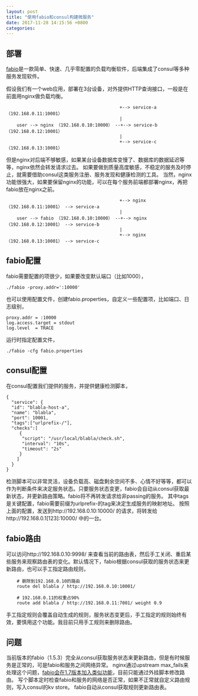 ```yaml
---
layout: post
title: "使用fabio和consul构建微服务"
date: 2017-11-28 14:15:56 +0800
categories:
---
```


## 部署

[fabio](https://github.com/fabiolb/fabio)是一款简单、快速、几乎零配置的负载均衡软件，后端集成了consul等多种服务发现软件。

假设我们有一个web应用，部署在3台设备，对外提供HTTP查询接口，一般是在前面用nginx做负载均衡。

```
                                           +--> service-a （192.168.0.11:10001）
                                           |
    user --> nginx （192.168.0.10:10000） --+--> service-b （192.168.0.12:10001）
                                           |
                                           +--> service-c （192.168.0.13:10001）
```

但是nginx对后端不够敏感，如果某台设备数据库变慢了、数据库的数据延迟等等，nginx依然会转发请求过去。
如果要做到质量高度敏感，不稳定的服务及时停止，就需要借助consul这类服务注册、服务发现和健康检测的工具。
当然，nginx功能很强大，如果要保留nginx的功能，可以在每个服务前端都部署nginx，再把fabio放在nginx之前。

```
                                           +--> nginx （192.168.0.11:10001） --> service-a
                                           |
    user --> fabio （192.168.0.10:10000） --+--> nginx （192.168.0.12:10001） --> service-b
                                           | 
                                           +--> nginx （192.168.0.13:10001） --> service-c
```

## fabio配置

fabio需要配置的项很少，如果要改变默认端口（比如1000），
    
    ./fabio -proxy.addr=':10000'

也可以使用配置文件，创建fabio.properties，自定义一些配置项，比如端口、日志级别，

    proxy.addr = :10000
    log.access.target = stdout
    log.level  = TRACE

运行时指定配置文件，

    ./fabio -cfg fabio.properties

## consul配置

在consul配置我们提供的服务，并提供健康检测脚本，

    {
      "service": {
      "id": "blabla-host-a",
      "name": "blabla",
      "port": 10001,
      "tags":["urlprefix-/"],
      "checks":[
         {
          "script": "/usr/local/blabla/check.sh",
          "interval": "10s",
          "timeout": "2s"
         }
        ]
      }
    }

检测脚本可以非常灵活，设备负载高、磁盘剩余空间不多、心情不好等等，都可以作为判断条件来决定服务状态。只要服务状态变更，fabio会自动从consul获取最新状态，并更新路由策略。fabio将不再转发请求给非passing的服务。
其中tags是关键配置，fabio需要前缀为urlprefix-的tag来决定生成服务的映射地址。
按照上面的配置，发送到http://192.168.0.10:10000/ 的请求，将转发给http://192.168.0.1[123]:10000/ 中的一台。

## fabio路由

可以访问http://192.168.0.10:9998/ 来查看当前的路由表，然后手工关闭、重启某些服务来观察路由表的变化。默认情况下，fabio根据consul获取的服务状态来更新路由，也可以手工指定路由规则，

        # 删除到192.168.0.10的路由
        route del blabla / http://192.168.0.10:10001/
        
        # 192.168.0.11的权重占90%
        route add blabla / http://192.168.0.11:7001/ weight 0.9

手工指定规则会覆盖自动生成的规则，服务状态变更后，手工指定的规则始终有效，要慎用这个功能。我目前只用手工规则来删除路由。

## 问题

当前版本的fabio（1.5.3）完全从consul获取服务状态来更新路由，但是有时候服务是正常的，可是fabio和服务之间网络异常。
nginx通过upstream max_fails来处理这个问题，[fabio会在1.7版本加入类似功能](https://github.com/fabiolb/fabio/issues/393)，目前只能通过外挂脚本修改路由。
写个脚本定时检查fabio和服务的网络是否正常，如果不正常就自定义路由规则，写入consul的kv store。
fabio自动从consul获取规则更新路由表。

